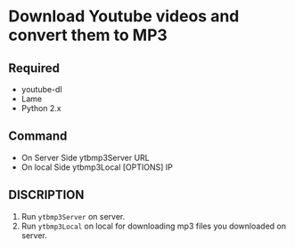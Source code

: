 # Download Youtube videos and convert them to MP3
## Required
- youtube-dl
- Lame
- Python 2.x

## Command
 - On Server Side
    ytbmp3Server URL
 - On local Side
    ytbmp3Local [OPTIONS] IP

## DISCRIPTION
 1. Run `ytbmp3Server` on server.
 2. Run `ytbmp3Local` on local for downloading mp3 files you downloaded on server.

